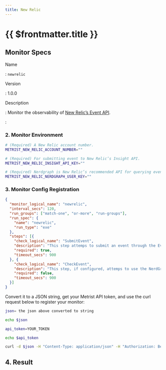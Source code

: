 ```yaml
---
title: New Relic
---
```


# {{ $frontmatter.title }}

## Monitor Specs

Name

: `newrelic`

Version

: 1.0.0

Description

: Monitor the observability of [New Relic’s Event API](https://docs.newrelic.com/docs/data-apis/ingest-apis/event-api/introduction-event-api/).

: &nbsp;

<!--@include: /parts/setup-in-a-nutshell.md-->


<!--@include: /parts/setup-detailed-steps-pre-requisites.md-->

### 2. Monitor Environment

<!--@include: /parts/setup-detailed-steps-2-monitor-configuration.md-->

```sh
# (Required) A New Relic account number.
METRIST_NEW_RELIC_ACCOUNT_NUMBER=""

# (Required) For submitting event to New Relic’s Insight API.
METRIST_NEW_RELIC_INSIGHT_API_KEY=""

# (Required) Nerdgraph is New Relic’s recommended API for querying events.
METRIST_NEW_RELIC_NERDGRAPH_USER_KEY=""
```

### 3. Monitor Config Registration

<!--@include: /parts/setup-detailed-steps-3-monitor-registration.md-->

```json
{
  "monitor_logical_name": "newrelic",
  "interval_secs": 120,
  "run_groups": ["match-one", "or-more", "run-groups"],
  "run_spec": {
    "name": "newrelic",
    "run_type": "exe"
  },
  "steps": [{
    "check_logical_name": "SubmitEvent",
    "description": "This step attemps to submit an event through the Event API.",
    "required": true,
    "timeout_secs": 900
  }, {
    "check_logical_name": "CheckEvent",
    "description": "This step, if configured, attemps to use the NerdGraph Graphql API to retrieve the event submitted in the previous step.",
    "required": false,
    "timeout_secs": 900
  }]
}
```

Convert it to a JSON string, get your Metrist API token, and use the curl request below to register your monitor:

```sh
json= the json above converted to string

echo $json

api_token=YOUR_TOKEN

echo $api_token

curl -d $json -H "Content-Type: application/json" -H "Authorization: Bearer $api_token" 'https://app.metrist.io/api/v0/monitor-config'

```

<!--@include: /parts/setup-detailed-steps-3-monitor-registration-api-tip.md-->

<!--@include: /parts/setup-detailed-steps-3-monitor-registration-stdout.md-->

## 4. Result

<!--@include: /parts/setup-detailed-steps-4-result.md-->